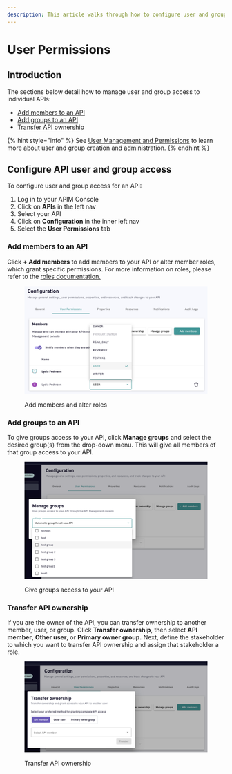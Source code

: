 ```yaml
---
description: This article walks through how to configure user and group access to your APIs
---
```


# User Permissions

## Introduction

The sections below detail how to manage user and group access to individual APIs:

* [Add members to an API](user-permissions.md#add-members-to-an-api)
* [Add groups to an API](user-permissions.md#add-groups-to-an-api)
* [Transfer API ownership](user-permissions.md#transfer-api-ownership)

{% hint style="info" %}
See [User Management and Permissions](../../administration/user-management-and-permissions.md) to learn more about user and group creation and administration.
{% endhint %}

## Configure API user and group access

To configure user and group access for an API:

1. Log in to your APIM Console
2. Click on **APIs** in the left nav
3. Select your API
4. Click on **Configuration** in the inner left nav
5. Select the **User Permissions** tab

### Add members to an API

Click **+ Add members** to add members to your API or alter member roles, which grant specific permissions. For more information on roles, please refer to the [roles documentation.](../../administration/user-management-and-permissions.md#roles)

<figure><img src="../../../.gitbook/assets/user permissions_add members alter roles.png" alt=""><figcaption><p>Add members and alter roles</p></figcaption></figure>

### Add groups to an API

To give groups access to your API, click **Manage groups** and select the desired group(s) from the drop-down menu. This will give all members of that group access to your API.

<figure><img src="../../../.gitbook/assets/user permissions_manage groups.png" alt=""><figcaption><p>Give groups access to your API</p></figcaption></figure>

### Transfer API ownership

If you are the owner of the API, you can transfer ownership to another member, user, or group. Click **Transfer ownership**, then select **API member**, **Other user**, or **Primary owner group.** Next, define the stakeholder to which you want to transfer API ownership and assign that stakeholder a role.

<figure><img src="../../../.gitbook/assets/user permissions_transfer ownership.png" alt=""><figcaption><p>Transfer API ownership</p></figcaption></figure>
